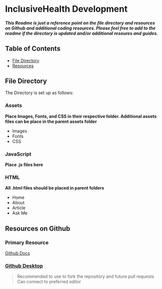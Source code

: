# InclusiveHealth Development 
##### This Readme is just a reference point on the file directory and resources on Github and additional coding resources. Please feel free to add to the readme if the directory is updated and/or additional resoures and guides. 

## Table of Contents 

- [File Directory](#file-directory)
- [Resources](#resources-on-github)
  
  

## File Directory 
The Directory is set up as follows:

### Assets 
**Place Images, Fonts, and CSS in their respective folder. Additional assets files can be place in the parent assets folder**
- Images  
- Fonts 
- CSS 

### JavaScript 
**Place .js files here** 
### HTML 
**All .html files should be placed in parent folders** 
- Home
- About 
- Article 
- Ask Me

## Resources on Github 

### Primary Resource 
[Github Docs](https://docs.github.com/en)

### [Github Desktop](https://desktop.github.com/)
>Recommended to use to fork the repository and future pull requests   
>Can connect to preferred editor
